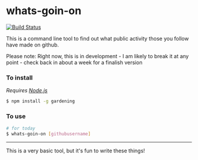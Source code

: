 # whats-goin-on

[![Build Status](https://travis-ci.org/hamishdickson/whats-goin-on.svg?branch=master)](https://travis-ci.org/hamishdickson/whats-goin-on)

This is a command line tool to find out what public activity those you follow have made on github.

Please note: Right now, this is in development - I am likely to break it at any point - check back in about a week for a finalish version

### To install

_Requires [Node.js](http://www.nodejs.org)_
```bash
$ npm install -g gardening
```

### To use

```bash
# for today
$ whats-goin-on [githubusername]
```

---

This is a very basic tool, but it's fun to write these things!